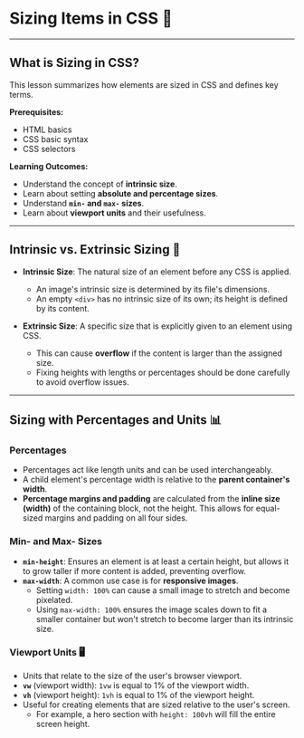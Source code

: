 # Sizing Items in CSS 📏

---

## What is Sizing in CSS?

This lesson summarizes how elements are sized in CSS and defines key terms.

**Prerequisites:**

* HTML basics
* CSS basic syntax
* CSS selectors

**Learning Outcomes:**

* Understand the concept of **intrinsic size**.
* Learn about setting **absolute and percentage sizes**.
* Understand **`min-` and `max-` sizes**.
* Learn about **viewport units** and their usefulness.

---

## Intrinsic vs. Extrinsic Sizing 📐

* **Intrinsic Size**: The natural size of an element before any CSS is applied.
    * An image's intrinsic size is determined by its file's dimensions.
    * An empty `<div>` has no intrinsic size of its own; its height is defined by its content.

* **Extrinsic Size**: A specific size that is explicitly given to an element using CSS.
    * This can cause **overflow** if the content is larger than the assigned size.
    * Fixing heights with lengths or percentages should be done carefully to avoid overflow issues.

---

## Sizing with Percentages and Units 📊

### Percentages

* Percentages act like length units and can be used interchangeably.
* A child element's percentage width is relative to the **parent container's width**.
* **Percentage margins and padding** are calculated from the **inline size (width)** of the containing block, not the height. This allows for equal-sized margins and padding on all four sides.

### Min- and Max- Sizes

* **`min-height`**: Ensures an element is at least a certain height, but allows it to grow taller if more content is added, preventing overflow.
* **`max-width`**: A common use case is for **responsive images**.
    * Setting `width: 100%` can cause a small image to stretch and become pixelated.
    * Using `max-width: 100%` ensures the image scales down to fit a smaller container but won't stretch to become larger than its intrinsic size.

### Viewport Units 🖥️

* Units that relate to the size of the user's browser viewport.
* **`vw`** (viewport width): `1vw` is equal to 1% of the viewport width.
* **`vh`** (viewport height): `1vh` is equal to 1% of the viewport height.
* Useful for creating elements that are sized relative to the user's screen.
    * For example, a hero section with `height: 100vh` will fill the entire screen height.